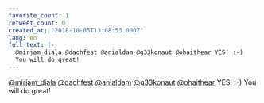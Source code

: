 ```yaml
---
favorite_count: 1
retweet_count: 0
created_at: "2018-10-05T13:08:53.000Z"
lang: en
full_text: |-
  @mirjam_diala @dachfest @anialdam @g33konaut @ohaithear YES! :-)
  You will do great!
---
```


[@mirjam_diala](https://twitter.com/mirjam_diala)
[@dachfest](https://twitter.com/dachfest)
[@anialdam](https://twitter.com/anialdam)
[@g33konaut](https://twitter.com/g33konaut)
[@ohaithear](https://twitter.com/ohaithear) YES! :-) You will do great!
